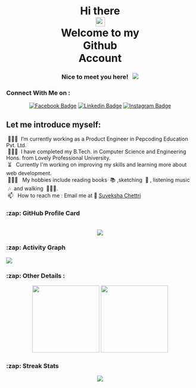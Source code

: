 <h1 align="center"> Hi there <br><span align="center"> <img src="https://media.giphy.com/media/hvRJCLFzcasrR4ia7z/giphy.gif" width="25px"> </span><br> <span align="center">Welcome to my<br><span style="text-align:center">Github</span><br><span align="center"> Account</span></h1>
<div align="center">
  
### Nice to meet you here! &nbsp; ![](https://visitor-badge.glitch.me/badge?page_id=Suveksha)
  
</div>

  
### Connect With Me on :

<div align="center"> 
  
[![Facebook Badge](https://img.shields.io/badge/-Facebook-3b5998?style=flat-square&logo=Facebook&logoColor=white)](https://www.facebook.com/suveksha.chettri)
[![Linkedin Badge](https://img.shields.io/badge/-LinkedIn-0e76a8?style=flat-square&logo=Linkedin&logoColor=white)](https://www.linkedin.com/in/suveksha-chettri-97263416b/)
[![Instagram Badge](https://img.shields.io/badge/-Instagram-e4405f?style=flat-square&logo=Instagram&logoColor=white)](https://www.instagram.com/suveksha_chettri/)
  
 </div>
  
## Let me introduce myself:

&nbsp;👩🏻‍💻&nbsp; I’m currently working as a Product Engineer in Pepcoding Education Pvt. Ltd. <br/>
&nbsp;👩🏻‍🎓&nbsp; I have completed my B.Tech. in Computer Science and Engineering Hons. from Lovely Professional University.<br />
&nbsp;⏳ &nbsp; Currently I'm working on improving my skills and learning more about web development. <br />
&nbsp;💆🏼‍♀️ &nbsp; My hobbies include reading books &nbsp;📚&nbsp;,sketching &nbsp;🎨&nbsp;, listening music &nbsp;🎶 &nbsp;and walking &nbsp;🚶🏻‍♀️.  <br />
&nbsp;📫 &nbsp; How to reach me : Email me at 📧 [Suveksha Chettri](mailto:suvekshachettri04@gmail.com?subject=[GitHub]%20Source%20Han%20Sans) <br />

  
<h3>:zap: GitHub Profile Card</h3>
<br />
<div align="center">
  <img src="https://github-profile-summary-cards.vercel.app/api/cards/profile-details?username=Suveksha&theme=vue"/>
</div>

<h3>:zap: Activity Graph</h3>
  <img src="https://activity-graph.herokuapp.com/graph?username=Suveksha&theme=minimal"/>

<h3>:zap: Other Details :</h3>

<p align="center">
  <img height="180em" src="https://github-readme-stats.vercel.app/api?username=Suveksha&show_icons=true&hide_border=true&&count_private=true&include_all_commits=true" />
  <img height="180em" src="https://github-readme-stats.vercel.app/api/top-langs/?username=Suveksha&exclude_repo=KNN-Image-Classification&show_icons=true&hide_border=true&layout=compact&langs_count=8"/>
</p>

<h3>:zap: Streak Stats</h3>
<p align="center"> <img src="https://github-readme-streak-stats.herokuapp.com/?user=Suveksha" />


